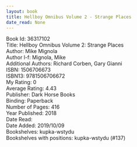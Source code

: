 ```yaml
---
layout: book
title: Hellboy Omnibus Volume 2 - Strange Places
date_read: None
---
```


Book Id: 36317102<br />
Title: Hellboy Omnibus Volume 2: Strange Places<br />
Author: Mike Mignola<br />
Author l-f: Mignola, Mike<br />
Additional Authors: Richard Corben, Gary Gianni<br />
ISBN: 1506706673<br />
ISBN13: 9781506706672<br />
My Rating: 0<br />
Average Rating: 4.43<br />
Publisher: Dark Horse Books<br />
Binding: Paperback<br />
Number of Pages: 416<br />
Year Published: 2018<br />
Date Read: <br />
Date Added: 2019/10/09<br />
Bookshelves: kupka-wstydu<br />
Bookshelves with positions: kupka-wstydu (#137)<br />

